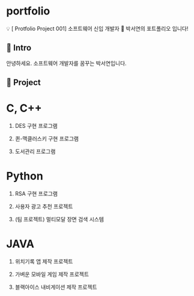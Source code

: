 # portfolio
💡 [ Protfolio Project 001] 소프트웨어 신입 개발자 🌱 박서연의 포트폴리오 입니다!


## 📌 Intro
안녕하세요. 소프트웨어 개발자를 꿈꾸는 박서연입니다.


## 📌 Project
# C, C++ 
1. DES 구현 프로그램
   
2. 퀸-맥클러스키 구현 프로그램

3. 도서관리 프로그램

# Python
1. RSA 구현 프로그램

2. 사용자 광고 추천 프로젝트

3. (팀 프로젝트) 멀티모달 장면 검색 시스템 

# JAVA 
1. 위치기록 앱 제작 프로젝트

2. 가벼운 모바일 게임 제작 프로젝트

3. 블랙아이스 내비게이션 제작 프로젝트
